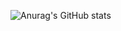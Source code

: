 
![Anurag's GitHub stats](https://github-readme-stats.vercel.app/api?username=ckcool6&show_icons=true)


<!---
rzdtjb/rzdtjb is a ✨ special ✨ repository because its `README.md` (this file) appears on your GitHub profile.
You can click the Preview link to take a look at your changes.
--->
